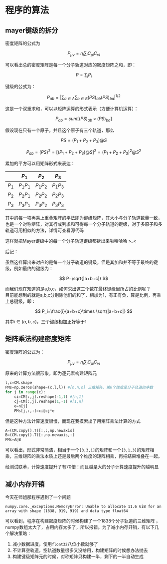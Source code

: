 # 程序的算法
## mayer键级的拆分
密度矩阵的公式为

$$
P_{\mu \nu }=\eta_i \sum _{i}C_{\mu i}C_{\nu i}
$$

可以看出总的密度矩阵是每一个分子轨道对应的密度矩阵之和，即：

$$
P=\sum _{i}P_i
$$

键级的公式为：

$$
P_{ab}=|\sum_{a \in A}\sum_{b \in B}(PS)_{ab}(PS)_{ba}|^{1/2}
$$

这是一个双重求和，可以以矩阵运算的形式表示（方便计算机运算）：

$$
P_{ab}=sum[(PS)_{ab}\times (PS)_{ba}]
$$

假设现在只有一个原子，并且这个原子有三个轨道，那么

$$
PS=(P_1+P_2+P_3)@S
$$

$$
P_{ab}=(PS)^2=[(P_1+P_2+P_3)@S]^2=(P_1+P_2+P_3)^2@S^2
$$

累加的平方可以用矩阵形式来表达：

| | $P_1$ | $P_2$ | $P_3$ |
| ----  | --------- | --------- | --------- |
| $P_1$ | $P_{1}P_{1}$ | $P_{1}P_{2}$ | $P_{1}P_{3}$ |
| $P_2$ | $P_{2}P_{1}$ | $P_{2}P_{2}$ | $P_{2}P_{3}$ |
| $P_3$ | $P_{3}P_{1}$ | $P_{3}P_{2}$ | $P_{3}P_{3}$ |

其中的每一项再乘上重叠矩阵的平法即为键级矩阵，其大小与分子轨道数量一致，也是一个对称矩阵，对其行或列求和可得每一个分子轨道的键级，对于多原子和多轨道可用相似的方法，详情可查看源代码

这样就把Mayer键级中的每一个分子轨道键级都拆出来啦哈哈哈 >_<

后记：

虽然这样算出来对应的是每一个分子轨道的键级，但是其加和并不等于最终的键级，例如最终的键级为：

$$
P=\sqrt{|a+b+c|}
$$

而我们现在知道的是a,b,c，如何求出这三个数在最终键级里所占的比例呢？  
目前能想到的就是a,b,c分别除他们的和了，相加为1，有正有负，算是比例，再乘上总键级，即：

$$
P_i=\frac{i}{a+b+c}\times \sqrt{|a+b+c|}
$$

其中$i\in (a,b,c)$，三个键级相加正好等于1

## 矩阵乘法构建密度矩阵
密度矩阵的公式为：

$$
P_{\mu \nu }=\eta_i \sum _{i}C_{\mu i}C_{\nu i}
$$

原来的计算方法很形象，即为逐元素构建矩阵元
```python
l,c=CM.shape
PMs=np.zeros(shape=(c,l,l)) #[n,n,n] 三维矩阵，第0个维度是分子轨道的序数
for j in range(c):
    ci=CM[:,j].reshape(-1,1) #[n,1]
    cj=CM[:,j].reshape(1,-1) #[1,n]
    e=n[j]
    PMs[j,:,:]=ci@cj*e
```
但是这种方法计算速度很慢，而现在我摸索出了用矩阵乘法计算的方式
```python
A=(CM.copy().T)[:,:,np.newaxis]
B=(CM.copy().T)[:,np.newaxis,:]
PMs=A@B
```
可以看出，形式非常简洁，相当于一个`[3,3,1]`的矩阵和一个`[3,1,3]`的矩阵相乘，三维矩阵的乘法本质上还是最后两个维度的矩阵相乘，再把结果堆叠在一起。

经测试联苯，计算速度提升了有70倍！而且越是大的分子计算速度提升的越明显

## 减小内存开销
今天在师姐那程序遇到了一个问题
```shell
numpy.core._exceptions.MemoryError: Unable to allocate 11.6 GiB for an array with shape (1838, 919, 919) and data type float64
```
可以看到，程序在构建密度矩阵的时候构建了一个1838个分子轨道的三维矩阵
，numpy数组太大了，占用内存太多了，所以报错。为了减小内存开销，有以下几个解决策略：  
1. 减小数据进度，使用`float32`八位小数就够了
2. 不计算空轨道，空轨道数量很多又没啥用，构建矩阵的时候想办法抛去
3. 构建键级矩阵元的时候，对称矩阵只构建一半，剩下的一半自动生成